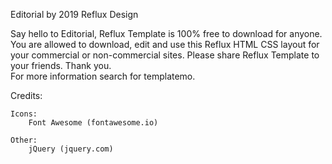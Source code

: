 Editorial by 2019 Reflux Design

Say hello to Editorial, Reflux Template is 100% free to download for anyone. You are allowed to download, edit and use this Reflux HTML CSS layout for your commercial or non-commercial sites. Please share Reflux Template to your friends. Thank you. </br>
For more information search for templatemo.

Credits:

	Icons:
		Font Awesome (fontawesome.io)

	Other:
		jQuery (jquery.com)
